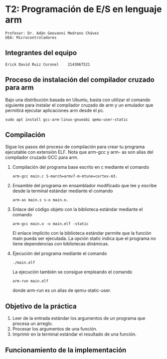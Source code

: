 # T2: Programación de E/S en lenguaje arm
    Profesor: Dr. Adán Geovanni Medrano Chávez
    UEA: Microcontroladores

## Integrantes del equipo
    Erick David Ruiz Coronel    2143067521
    

## Proceso de instalación del compilador cruzado para arm
Bajo una distribución basada en Ubuntu, basta con utilizar el comando
siguiente para instalar el compilador cruzado de arm y un emulador que
permitirá ejecutar aplicaciones arm desde el pc.
````
sudo apt install gcc-arm-linux-gnueabi qemu-user-static
````

## Compilación
Sigue los pasos del proceso de compilación para crear tu
programa ejecutable con extensión ELF. Nota que arm-gcc y arm-
as son alias del compilador cruzado GCC para arm.

1. Compilación del programa base escrito en с mediante el
    comando 
    ````
    arm-gcc main.c S-march=armv7-m-mtune=cortex-m3.
    ````
2. Ensamble del programa en ensamblador modificado que lee y
    escribe desde la terminal estándar mediante el comando 
    ````
    arm-as main.s s-o main.o.
    ````
3. Enlace del código objeto con la biblioteca estándar mediante
    el comando 
    ````
    arm-gcc main.o -о main.elf -static
    ````
    El enlace
    implícito con la biblioteca estándar permite que la función
    main pueda ser ejecutada. La opción static indica que el
    programa no tiene dependencias con bibliotecas dinámicas.
    
4. Ejecución del programa mediante el comando 
    ````
    ./main.elf
    ````
    La ejecución también se consigue empleando el comando 
    ````
    arm-run main.elf
    ````
    donde arm-run es un alias de qemu-static-user.

## Objetivo de la práctica
1. Leer de la entrada estándar los argumentos de un programa
    que procesa un arreglo.
2. Procesar los argumentos de una función.
3. Imprimir en la terminal estándar el resultado de una función.

## Funcionamiento de la implementación
